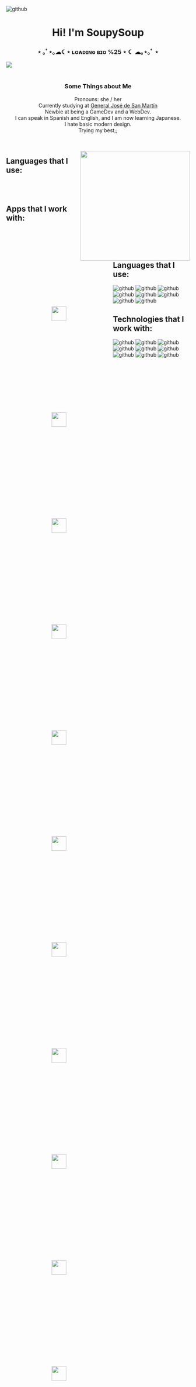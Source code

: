 
![github](https://github.com/Soupysoup8/Soupysoup8/assets/106486537/f0f5ada8-5ef6-406a-bc92-e0f1705f4308)

<div>
    <h1 align="center">Hi! I'm SoupySoup</h1>
    <h3 align="center"> ⋆ ｡ﾟ⋆｡☁︎☾⋆ ʟᴏᴀᴅɪɴɢ ʙɪᴏ %25 ⋆ ☾ ☁｡⋆｡ﾟ ⋆</h3>
    <img src="https://github.com/Soupysoup8/Soupysoup8/assets/106486537/94a8a33d-5c36-44a1-a891-e8ddef78d9a9" align="left">
    </br></br>
    <h3 align="center"> Some Things about Me</h3>
    <p align="center">
        Pronouns: she / her
        </br>Currently studying at <a href src="https://www.linkedin.com/school/escuela-tecnica-n32-de-14-general-jose-de-san-martin/?originalSubdomain=ar">General José de San Martín</a>
        </br>Newbie at being a GameDev and a WebDev.
        </br>I can speak in Spanish and English, and I am now learning Japanese.
        </br>I hate basic modern design.
        </br>Trying my best;;
        </br></br></br>
    </p>
</div>

<div>
    <img align="right" width="300" height="300" src="https://github.com/Soupysoup8/Soupysoup8/assets/106486537/91066350-00b0-4fba-a9eb-7213a62aea4d"/>
</div>

<div>
    <h2>Languages that I use:</h2>
    <p>
        <img align="left" width="40" height="40" style="padding:125px" src="https://cdn.jsdelivr.net/gh/devicons/devicon@latest/icons/mysql/mysql-original.svg"/>
        <img align="left" width="40" height="40" style="padding:125px" src="https://cdn.jsdelivr.net/gh/devicons/devicon@latest/icons/cplusplus/cplusplus-plain.svg"/>
        <img align="left" width="40" height="40" style="padding:125px" src="https://cdn.jsdelivr.net/gh/devicons/devicon@latest/icons/css3/css3-original.svg"/>
        <img align="left" width="40" height="40" style="padding:125px" src="https://cdn.jsdelivr.net/gh/devicons/devicon@latest/icons/python/python-original.svg"/>
        <img align="left" width="40" height="40" style="padding:125px" src="https://cdn.jsdelivr.net/gh/devicons/devicon@latest/icons/html5/html5-original.svg"/>
        <img align="left" width="40" height="40" style="padding:125px" src="https://cdn.jsdelivr.net/gh/devicons/devicon@latest/icons/javascript/javascript-plain.svg"/>
    </p>
    <p>
        </br></br>
        <h2>Apps that I work with:</h2>
        <img align="left" width="40" height="40" style="padding:125px" src="https://cdn.jsdelivr.net/gh/devicons/devicon@latest/icons/photoshop/photoshop-original.svg"/>
        <img align="left" width="40" height="40" style="padding:125px" src="https://cdn.jsdelivr.net/gh/devicons/devicon@latest/icons/vscode/vscode-original.svg"/>
        <img align="left" width="40" height="40" style="padding:125px" src="https://cdn.jsdelivr.net/gh/devicons/devicon@latest/icons/godot/godot-original.svg"/>
        <img align="left" width="40" height="40" style="padding:125px" src="https://cdn.jsdelivr.net/gh/devicons/devicon@latest/icons/linkedin/linkedin-original.svg"/>
        <img align="left" width="40" height="40" style="padding:125px" src="https://cdn.jsdelivr.net/gh/devicons/devicon@latest/icons/figma/figma-original.svg"/>
        <img align="left" width="40" height="40" style="padding:125px" src="https://cdn.jsdelivr.net/gh/devicons/devicon@latest/icons/illustrator/illustrator-line.svg"/>
        <img align="left" width="40" height="40" style="padding:125px" src="https://cdn.jsdelivr.net/gh/devicons/devicon@latest/icons/notion/notion-original.svg"/>
        </br></br>
    </p>
</div>


<h2>Languages that I use:</h2>

![github](https://img.shields.io/badge/Python-FFD43B?style=for-the-badge&logo=python&logoColor=blue)
![github](https://img.shields.io/badge/HTML5-E34F26?style=for-the-badge&logo=html5&logoColor=white)
![github](https://img.shields.io/badge/Sass-CC6699?style=for-the-badge&logo=sass&logoColor=white)
![github](https://img.shields.io/badge/MySQL-005C84?style=for-the-badge&logo=mysql&logoColor=white)
![github](https://img.shields.io/badge/C%2B%2B-00599C?style=for-the-badge&logo=c%2B%2B&logoColor=white)
![github](https://img.shields.io/badge/CSS3-1572B6?style=for-the-badge&logo=css3&logoColor=white)
![github](https://img.shields.io/badge/TypeScript-007ACC?style=for-the-badge&logo=typescript&logoColor=white)
![github](https://img.shields.io/badge/JavaScript-323330?style=for-the-badge&logo=javascript&logoColor=F7DF1E)


<h2>Technologies that I work with:</h2>

![github](https://img.shields.io/badge/Adobe%20Illustrator-FF9A00?style=for-the-badge&logo=adobe%20illustrator&logoColor=white)
![github](https://img.shields.io/badge/Xampp-F37623?style=for-the-badge&logo=xampp&logoColor=white)
![github](https://img.shields.io/badge/Figma-F24E1E?style=for-the-badge&logo=figma&logoColor=white)
![github](https://img.shields.io/badge/Google%20Sheets-34A853?style=for-the-badge&logo=google-sheets&logoColor=white)
![github](https://img.shields.io/badge/Adobe%20Photoshop-31A8FF?style=for-the-badge&logo=Adobe%20Photoshop&logoColor=blackhttps://img.shields.io/badge/Figma-F24E1E?style=for-the-badge&logo=figma&logoColor=white)
![github](https://img.shields.io/badge/Godot-478CBF?style=for-the-badge&logo=GodotEngine&logoColor=white)
![github](https://img.shields.io/badge/VSCode-0078D4?style=for-the-badge&logo=visual%20studio%20code&logoColor=white)
![github](https://img.shields.io/badge/PyCharm-000000.svg?&style=for-the-badge&logo=PyCharm&logoColor=white)
![github](https://img.shields.io/badge/Notion-000000?style=for-the-badge&logo=notion&logoColor=white)




